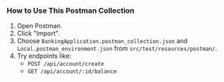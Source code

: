 ### How to Use This Postman Collection

1. Open Postman.
2. Click "Import".
3. Choose `BankingApplication.postman_collection.json` and `Local.postman_environment.json` from `src/test/resources/postman/`.
4. Try endpoints like:
    - `POST /api/account/create`
    - `GET /api/account/:id/balance`
